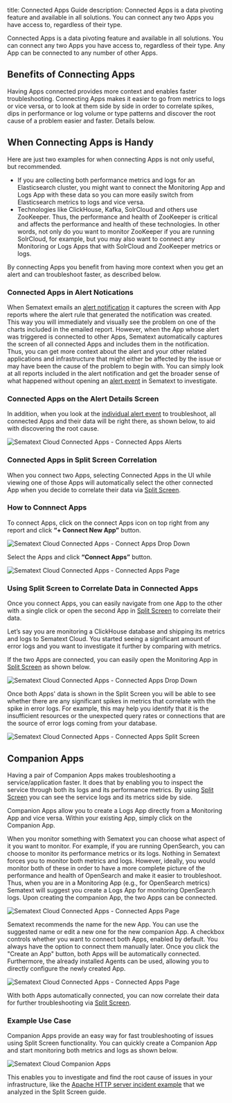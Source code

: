 title: Connected Apps Guide
description: Connected Apps is a data pivoting feature and available in all solutions. You can connect any two Apps you have access to, regardless of their type.

Connected Apps is a data pivoting feature and available in all solutions. You can connect any two Apps you have access to, regardless of their type.  Any App can be connected to any number of other Apps.

## Benefits of Connecting Apps

Having Apps connected provides more context and enables faster troubleshooting.  Connecting Apps makes it easier to go from metrics to logs or vice versa, or to look at them side by side in order to correlate spikes, dips in performance or log volume or type patterns and discover the root cause of a problem easier and faster. Details below.

## When Connecting Apps is Handy

Here are just two examples for when connecting Apps is not only useful, but recommended.

- If you are collecting both performance metrics and logs for an Elasticsearch cluster, you might want to connect the Monitoring App and Logs App with these data so you can more easily switch from Elasticsearch metrics to logs and vice versa.
- Technologies like ClickHouse, Kafka, SolrCloud and others use ZooKeeper.  Thus, the performance and health of ZooKeeper is critical and affects the performance and health of these technologies.  In other words, not only do you want to monitor ZooKeeper if you are running SolrCloud, for example, but you may also want to connect any Monitoring or Logs Apps that with SolrCloud and ZooKeeper metrics or logs.

By connecting Apps you benefit from having more context when you get an alert and can troubleshoot faster, as described below.


### Connected Apps in Alert Notications

When Sematext emails an [alert notification](/docs/alerts/alert-notifications/) it captures the screen with App reports where the alert rule that generated the notification was created.  This way you will immediately and visually see the problem on one of the charts included in the emailed report.  However, when the App whose alert was triggered is connected to other Apps, Sematext automatically captures the screen of all connected Apps and includes them in the notification.  Thus, you can get more context about the alert and your other related applications and infrastructure that might either be affected by the issue or may have been the cause of the problem to begin with.  You can simply look at all reports included in the alert notification and get the broader sense of what happened without opening an [alert event](/docs/alerts/alert-events/) in Sematext to investigate.

### Connected Apps on the Alert Details Screen

In addition, when you look at the [individual alert event](/docs/alerts/alert-events/) to troubleshoot, all connected Apps and their data will be right there, as shown below, to aid with discovering the root cause.

![Sematext Cloud Connected Apps - Connected Apps Alerts](/docs/images/guide/connected-apps/connected-apps-alerts.png)

### Connected Apps in Split Screen Correlation

When you connect two Apps, selecting Connected Apps in the UI while viewing one of those Apps will automatically select the other connected App when you decide to correlate their data via [Split Screen](/docs/guide/split-screen/).

### How to Connnect Apps

To connect Apps, click on the connect Apps icon on top right from any report and click **“+ Connect New App”** button.

![Sematext Cloud Connected Apps - Connect Apps Drop Down](/docs/images/guide/connected-apps/connect-apps-dropdown.png)

Select the Apps and click **“Connect Apps”** button.

![Sematext Cloud Connected Apps - Connected Apps Page](/docs/images/guide/connected-apps/connect-apps-page.png)

### Using Split Screen to Correlate Data in Connected Apps

Once you connect Apps, you can easily navigate from one App to the other with a single click or open the second App in [Split Screen](/docs/guide/split-screen/) to correlate their data.

Let’s say you are monitoring a ClickHouse database and shipping its metrics and logs to Sematext Cloud. You started seeing a significant amount of error logs and you want to investigate it further by comparing with metrics.

If the two Apps are connected, you can easily open the Monitoring App in [Split Screen](/docs/guide/split-screen/) as shown below.

![Sematext Cloud Connected Apps - Connected Apps Drop Down](/docs/images/guide/connected-apps/connected-apps-dropdown.png)

Once both Apps' data is shown in the Split Screen you will be able to see whether there are any significant spikes in metrics that correlate with the spike in error logs.  For example, this may help you identify that it is the insufficient resources or the unexpected query rates or connections that are the source of error logs coming from your database.

![Sematext Cloud Connected Apps - Connected Apps Split Screen](/docs/images/guide/connected-apps/connected-apps-split-screen.png)

## Companion Apps

Having a pair of Companion Apps makes troubleshooting a service/application faster.  It does that by enabling you to inspect the service through both its logs and its performance metrics. By using [Split Screen](/docs/guide/split-screen/) you can see the service logs and its metrics side by side.

Companion Apps allow you to create a Logs App directly from a Monitoring App and vice versa. Within your existing App, simply click on the Companion App. 

When you monitor something with Sematext you can choose what aspect of it you want to monitor.  For example, if you are running OpenSearch, you can choose to monitor its performance metrics or its logs.  Nothing in Sematext forces you to monitor both metrics and logs.  However, ideally, you would monitor both of these in order to have a more complete picture of the performance and health of OpenSearch and make it easier to troubleshoot.  Thus, when you are in a Monitoring App (e.g., for OpenSearch metrics) Sematext will suggest you create a Logs App for monitoring OpenSearch logs.  Upon creating the companion App, the two Apps can be connected.

![Sematext Cloud Connected Apps - Connected Apps Page](/docs/images/guide/connected-apps/companion-apps-button.png)

Sematext recommends the name for the new App.  You can use the suggested name or edit a new one for the new companion App. A checkbox controls whether you want to connect both Apps, enabled by default. You always have the option to connect them manually later. Once you click the "Create an App" button, both Apps will be automatically connected. Furthermore, the already installed Agents can be used, allowing you to directly configure the newly created App.

![Sematext Cloud Connected Apps - Connected Apps Page](/docs/images/guide/connected-apps/companion-apps-newapp.png)

With both Apps automatically connected, you can now correlate their data for further troubleshooting via [Split Screen](/docs/guide/split-screen/).

### Example Use Case

Companion Apps provide an easy way for fast troubleshooting of issues using Split Screen functionality. You can quickly create a Companion App and start monitoring both metrics and logs as shown below.

![Sematext Cloud Companion Apps](/docs/images/guide/connected-apps/companion-apps-creation.gif)

This enables you to investigate and find the root cause of issues in your infrastructure, like the [Apache HTTP server incident example](/docs/guide/split-screen/#example-use-case) that we analyzed in the Split Screen guide.
